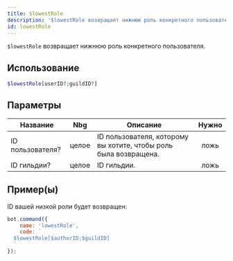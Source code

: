 ```yaml
---
title: $lowestRole
description: '$lowestRole возвращает нижнюю роль конкретного пользователя.'
id: lowestRole
---
```


`$lowestRole` возвращает нижнюю роль конкретного пользователя.

## Использование

```php
$lowestRole[userID?;guildID?]
```

## Параметры

| Название         | Nbg   | Описание                                                         | Нужно |
| ---------------- | ----- | ---------------------------------------------------------------- |:-----:|
| ID пользователя? | целое | ID пользователя, которому вы хотите, чтобы роль была возвращена. | ложь  |
| ID гильдии?      | целое | ID гильдии.                                                      | ложь  |

## Пример(ы)

ID вашей низкой роли будет возвращен:

```javascript
bot.command({
    name: 'lowestRole',
    code: `
  $lowestRole[$authorID;$guildID]
  `
});
```
